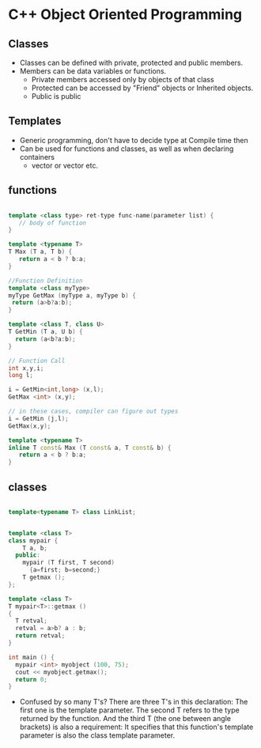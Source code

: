 # C++ Object Oriented Programming

## Classes
- Classes can be defined with private, protected and public members.
- Members can be data variables or functions.
    - Private members accessed only by objects of that class
    - Protected can be accessed by "Friend" objects or Inherited objects.
    - Public is public

## Templates
- Generic programming, don't have to decide type at Compile time then
- Can be used for functions and classes, as well as when declaring containers
    - vector <int> or vector <string> etc.

## functions

```c++

template <class type> ret-type func-name(parameter list) {
   // body of function
} 

template <typename T>
T Max (T a, T b) { 
   return a < b ? b:a; 
}

//Function Definition
template <class myType>
myType GetMax (myType a, myType b) {
 return (a>b?a:b);
}

template <class T, class U>
T GetMin (T a, U b) {
  return (a<b?a:b);
}

// Function Call
int x,y,i;
long l;

i = GetMin<int,long> (x,l);
GetMax <int> (x,y);

// in these cases, compiler can figure out types 	
i = GetMin (j,l);
GetMax(x,y);

template <typename T>
inline T const& Max (T const& a, T const& b) { 
   return a < b ? b:a; 
}

```

## classes

```c++

template<typename T> class LinkList;


template <class T>
class mypair {
    T a, b;
  public:
    mypair (T first, T second)
      {a=first; b=second;}
    T getmax ();
};

template <class T>
T mypair<T>::getmax ()
{
  T retval;
  retval = a>b? a : b;
  return retval;
}

int main () {
  mypair <int> myobject (100, 75);
  cout << myobject.getmax();
  return 0;
}

```

- Confused by so many T's? There are three T's in this declaration: The first one is the template parameter. The second T refers to the type returned by the function. And the third T (the one between angle brackets) is also a requirement: It specifies that this function's template parameter is also the class template parameter.